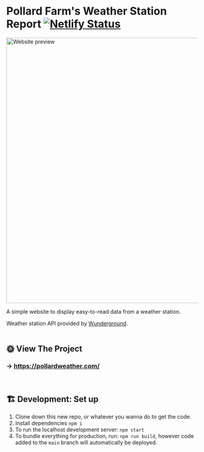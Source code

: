 # Pollard Farm's Weather Station Report [![Netlify Status](https://api.netlify.com/api/v1/badges/6304e0fe-104e-4fda-b9d1-d5959b091239/deploy-status)](https://app.netlify.com/sites/pollard-weather/deploys)

<img width="700" alt="Website preview" src="https://user-images.githubusercontent.com/52248161/154871233-1b227b5c-020f-43b3-9e62-09400ec60779.png">

A simple website to display easy-to-read data from a weather station.

Weather station API provided by [Wunderground](https://www.wunderground.com/).
<br><br>

## 🌞 View The Project
### → https://pollardweather.com/
<br>

## 🏗 Development: Set up
1. Clone down this new repo, or whatever you wanna do to get the code.
2. Install dependencies `npm i`
3. To run the localhost development server: `npm start`
4. To bundle everything for production, run: `npm run build`, however code added to the `main` branch will automatically be deployed.

